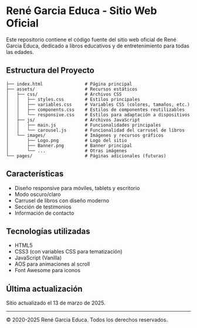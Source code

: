 # René Garcia Educa - Sitio Web Oficial

Este repositorio contiene el código fuente del sitio web oficial de René Garcia Educa, dedicado a libros educativos y de entretenimiento para todas las edades.

## Estructura del Proyecto

```
├── index.html                # Página principal
├── assets/                   # Recursos estáticos
│   ├── css/                  # Archivos CSS
│   │   ├── styles.css        # Estilos principales
│   │   ├── variables.css     # Variables CSS (colores, tamaños, etc.)
│   │   ├── components.css    # Estilos de componentes reutilizables
│   │   └── responsive.css    # Estilos para adaptación a dispositivos
│   ├── js/                   # Archivos JavaScript
│   │   ├── main.js           # Funcionalidades principales
│   │   └── carousel.js       # Funcionalidad del carrusel de libros
│   └── images/               # Imágenes y recursos gráficos
│       ├── Logo.png          # Logo del sitio
│       ├── Banner.png        # Banner principal
│       └── ...               # Otras imágenes
└── pages/                    # Páginas adicionales (futuras)
```

## Características

- Diseño responsive para móviles, tablets y escritorio
- Modo oscuro/claro
- Carrusel de libros con diseño moderno
- Sección de testimonios
- Información de contacto

## Tecnologías utilizadas

- HTML5
- CSS3 (con variables CSS para tematización)
- JavaScript (Vanilla)
- AOS para animaciones al scroll
- Font Awesome para iconos

## Última actualización

Sitio actualizado el 13 de marzo de 2025.

---

© 2020-2025 René Garcia Educa. Todos los derechos reservados.
